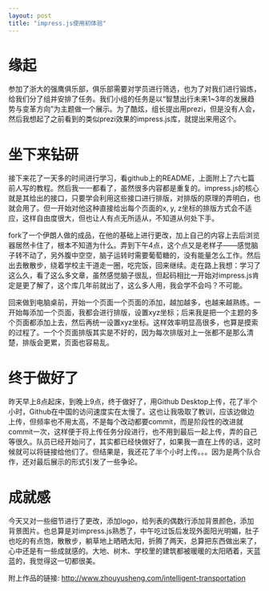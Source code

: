 ```yaml
---
layout: post
title: "impress.js使用初体验"
---
```


# 缘起
参加了浙大的强鹰俱乐部，俱乐部需要对学员进行筛选，也为了对我们进行锻炼，给我们分了组并安排了任务。我们小组的任务是以“智慧出行未来1~3年的发展趋势与变革方向”为主题做一个展示。为了酷炫，组长提出用prezi，但是没有人会，然后我想起了之前看到的类似prezi效果的impress.js库，就提出来用这个。

# 坐下来钻研
接下来花了一天多的时间进行学习，看github上的README，上面附上了六七篇前人写的教程。然后我一一都看了，虽然很多内容都是重复的。impress.js的核心就是其给出的接口，只要学会利用这些接口进行排版，对排版的原理的弄明白，也就会用了。但一开始对他这种直接给出每个页面的x, y, z坐标的排版方式会不适应，这样自由度很大，但也让人有点无所适从，不知道从何处下手。

fork了一个伊朗人做的成品，在他的基础上进行更改，加上自己的内容上去后浏览器居然卡住了，根本不知道为什么。弄到下午4点，这个点又是老样子——感觉脑子转不动了，另外腹中空空，脑子运转时需要葡萄糖的，没有能量怎么工作。然后出去散散步，绕着学校主干道走一圈，吃完饭，回来继续。走在路上我想：学习了这么久，看了这么多文章，虽然感觉脑子很乱，但起码相比一开始对impress.js肯定是更了解了，这个库几年前就出了，这么多人用，我会学不会吗？不可能。

回来做到电脑桌前，开始一个页面一个页面的添加，越加越多，也越来越熟练。一开始每添加一个页面，我都会进行排版，设置xyz坐标；后来我是把一个主题的多个页面都添加上去，然后再统一设置xyz坐标。这样效率明显高很多，也算是摸索的过程了。一个个页面排版其实是不好的，因为每次排版对上一张都不是那么清楚，排版会更累，页面也容易乱。

# 终于做好了
昨天早上8点起床，到晚上9点，终于做好了，用Github Desktop上传，花了半个小时，Github在中国的访问速度实在太慢了。这也让我吸取了教训，应该边做边上传，但频率也不用太高，不是每个改动都要commit，而是阶段性的改进就commit一次，这样便于将上传任务分段进行，也不用到最后一起上传，弄的自己等很久。队员已经开始问了，其实都已经快做好了，如果我一直在上传的话，这时候就可以将链接给他们了。但结果是，我还花了半个小时上传。。。因为是两个队合作，还对最后展示的形式引发了一些争论。

# 成就感
今天又对一些细节进行了更改，添加logo，给列表的偶数行添加背景颜色，添加背景图片。也总算是对impress.js熟悉了，中午吃过饭后发现外面阳光明媚，肚子也吃的有点饱，散散步，躺草地上晒晒太阳，折腾了两天，总算把东西做出来了，心中还是有一些成就感的。大地、树木、学校里的建筑都被暖暖的太阳晒着，天蓝蓝的，我觉得这一切都很美。

附上作品的链接: http://www.zhouyusheng.com/intelligent-transportation